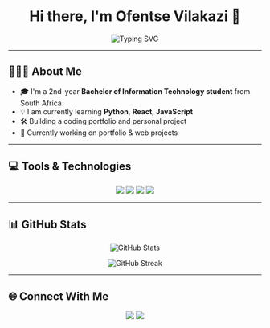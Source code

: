 <h1 align="center">Hi there, I'm Ofentse Vilakazi 👋</h1>

<p align="center">
  <img src="https://readme-typing-svg.demolab.com?font=Fira+Code&pause=1000&color=00B2B2&center=true&vCenter=true&width=435&lines=Aspiring+Software+Developer;IT+Student+%7C+2nd+Year;Learning+C%23%2C+HTML%2C+CSS+and+more" alt="Typing SVG" />
</p>

---

## 👩🏽‍💻 About Me

- 🎓 I'm a 2nd-year **Bachelor of Information Technology student** from South Africa  
- 💡 I am currently learning **Python**, **React**, **JavaScript**
- 🛠️ Building a coding portfolio and personal project
- 🌱 Currently working on portfolio & web projects

---

## 💻 Tools & Technologies

<p align="center">
  <img src="https://img.shields.io/badge/C%23-239120?style=for-the-badge&logo=c-sharp&logoColor=white"/>
  <img src="https://img.shields.io/badge/HTML5-E34F26?style=for-the-badge&logo=html5&logoColor=white"/>
  <img src="https://img.shields.io/badge/CSS3-1572B6?style=for-the-badge&logo=css3&logoColor=white"/>
  <img src="https://img.shields.io/badge/Microsoft%20Access-A4373A?style=for-the-badge&logo=microsoft-access&logoColor=white"/>
</p>

---

## 📊 GitHub Stats

<p align="center">
  <img src="https://github-readme-stats.vercel.app/api?username=YourUsername&show_icons=true&theme=tokyonight" alt="GitHub Stats" />
</p>

<p align="center">
  <img src="https://github-readme-streak-stats.herokuapp.com/?user=YourUsername&theme=tokyonight" alt="GitHub Streak" />
</p>

---

## 🌐 Connect With Me

<p align="center">
  <a href="mailto:youremail@example.com"><img src="https://img.shields.io/badge/-Email-D14836?style=for-the-badge&logo=gmail&logoColor=white"/></a>
  <a href="https://www.linkedin.com/in/yourname"><img src="https://img.shields.io/badge/-LinkedIn-0A66C2?style=for-the-badge&logo=linkedin&logoColor=white"/></a>
</p>
